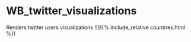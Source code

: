 # WB_twitter_visualizations
Renders twitter users visualizations
![]({% include_relative countries.html %})
